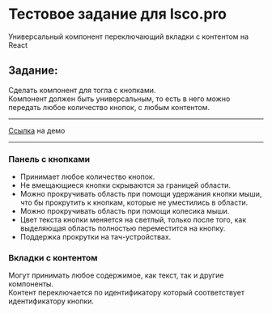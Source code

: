 # Тестовое задание для Isco.pro

Универсальный компонент переключающий вкладки с контентом на React

## Задание:
Сделать компонент для тогла с кнопками.  
Компонент должен быть универсальным, то есть в него можно передать любое количество кнопок, с любым контентом.

---

[Ссылка](https://chiga2030.github.io/isco-pro-test-task-2/) на демо

---


### Панель с кнопками
- Принимает любое количество кнопок.
- Не вмещающиеся кнопки скрываются за границей области.
- Можно прокручивать область при помощи удержания кнопки мыши, что бы прокрутить к кнопкам, которые не уместились в области.
- Можно прокручивать область при помощи колесика мыши.
- Цвет текста кнопки меняется на светлый, только после того, как выделяющая область полностью переместится на кнопку.
- Поддержка прокрутки на тач-устройствах.

### Вкладки с контентом
Могут принимать любое содержимое, как текст, так и другие компоненты.  
Контент переключается по идентификатору который соответствует идентификатору кнопки.
